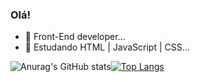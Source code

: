 ### Olá!

- 🔭 Front-End developer...
- 🌱 Estudando HTML | JavaScript | CSS...

![Anurag's GitHub stats](https://github-readme-stats.vercel.app/api?username=ozkkf&show_icons=true&theme=radical)[![Top Langs](https://github-readme-stats.vercel.app/api/top-langs/?username=ozkkf&layout=compact&theme=radical)](https://github.com/ozkkf/github-readme-stats)

